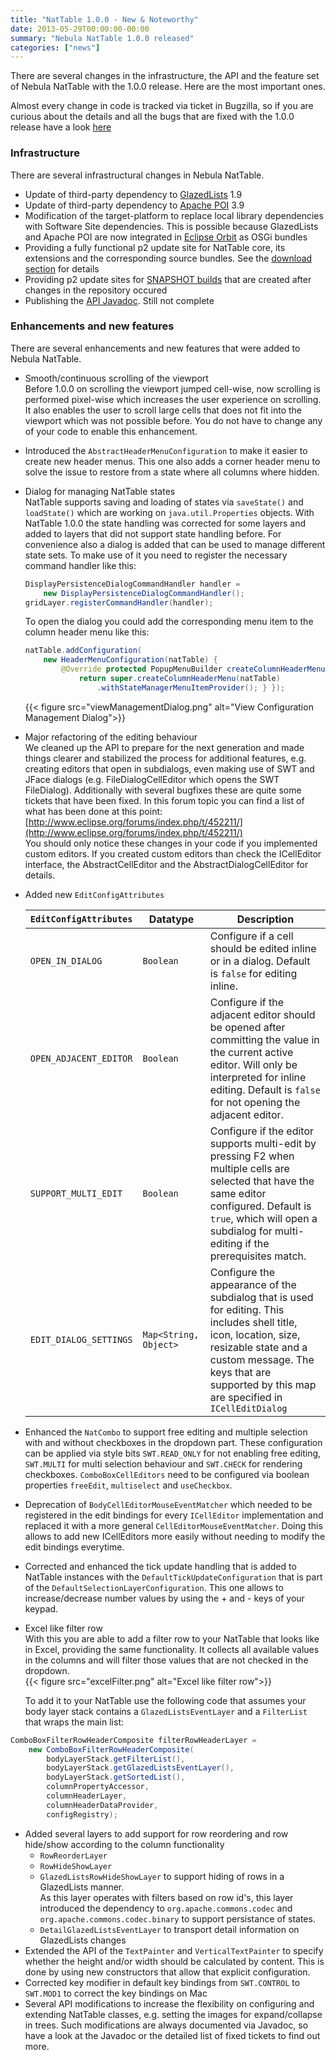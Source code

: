 ```yaml
---
title: "NatTable 1.0.0 - New & Noteworthy"
date: 2013-05-29T00:00:00-00:00
summary: "Nebula NatTable 1.0.0 released"
categories: ["news"]
---
```


There are several changes in the infrastructure, the API and the feature set of Nebula NatTable with the 1.0.0 release. Here are the most important ones.

Almost every change in code is tracked via ticket in Bugzilla, so if you are curious about the details and all the bugs that are fixed with the 1.0.0 release have a look [here](https://bugs.eclipse.org/bugs/buglist.cgi?list_id=5573174&resolution=FIXED&classification=Technology&query_format=advanced&component=Core&target_milestone=1.0.0&product=NatTable)

### Infrastructure

There are several infrastructural changes in Nebula NatTable.

*   Update of third-party dependency to [GlazedLists](http://www.glazedlists.com/) 1.9
*   Update of third-party dependency to [Apache POI](http://poi.apache.org/) 3.9
*   Modification of the target-platform to replace local library dependencies with Software Site dependencies. This is possible because GlazedLists and Apache POI are now integrated in [Eclipse Orbit](http://www.eclipse.org/orbit/) as OSGi bundles
*   Providing a fully functional p2 update site for NatTable core, its extensions and the corresponding source bundles. See the [download section](http://eclipse.org/nattable/download.php) for details
*   Providing p2 update sites for [SNAPSHOT builds](http://download.eclipse.org/nattable/snapshots/) that are created after changes in the repository occured
*   Publishing the [API Javadoc](http://download.eclipse.org/nattable/releases/1.0.0/apidocs/). Still not complete

### Enhancements and new features

There are several enhancements and new features that were added to Nebula NatTable.

*   Smooth/continuous scrolling of the viewport  
    Before 1.0.0 on scrolling the viewport jumped cell-wise, now scrolling is performed pixel-wise which increases the user experience on scrolling. It also enables the user to scroll large cells that does not fit into the viewport which was not possible before. You do not have to change any of your code to enable this enhancement.
*   Introduced the `AbstractHeaderMenuConfiguration` to make it easier to create new header menus. This one also adds a corner header menu to solve the issue to restore from a state where all columns where hidden.
*   Dialog for managing NatTable states  
    NatTable supports saving and loading of states via `saveState()` and `loadState()` which are working on `java.util.Properties` objects. With NatTable 1.0.0 the state handling was corrected for some layers and added to layers that did not support state handling before. For convenience also a dialog is added that can be used to manage different state sets. To make use of it you need to register the necessary command handler like this:
    
    ```java
    DisplayPersistenceDialogCommandHandler handler = 
        new DisplayPersistenceDialogCommandHandler(); 
    gridLayer.registerCommandHandler(handler);
    ```

    To open the dialog you could add the corresponding menu item to the column header menu like this:
    
    ```java
    natTable.addConfiguration( 
        new HeaderMenuConfiguration(natTable) { 
            @Override protected PopupMenuBuilder createColumnHeaderMenu(NatTable natTable) { 
                return super.createColumnHeaderMenu(natTable) 
                    .withStateManagerMenuItemProvider(); } });
    ```
      
    {{< figure src="viewManagementDialog.png" alt="View Configuration Management Dialog">}}

*   Major refactoring of the editing behaviour  
    We cleaned up the API to prepare for the next generation and made things clearer and stabilized the process for additional features, e.g. creating editors that open in subdialogs, even making use of SWT and JFace dialogs (e.g. FileDialogCellEditor which opens the SWT FileDialog). Additionally with several bugfixes these are quite some tickets that have been fixed. In this forum topic you can find a list of what has been done at this point: [http://www.eclipse.org/forums/index.php/t/452211/](http://www.eclipse.org/forums/index.php/t/452211/)  
    You should only notice these changes in your code if you implemented custom editors. If you created custom editors than check the ICellEditor interface, the AbstractCellEditor and the AbstractDialogCellEditor for details.
*   Added new `EditConfigAttributes`
    
    | `EditConfigAttributes` | Datatype              | Description                                                                                                                                                                                                                           |
    | ---------------------- | --------------------- | ------------------------------------------------------------------------------------------------------------------------------------------------------------------------------------------------------------------------------------- |
    | `OPEN_IN_DIALOG`       | `Boolean`             | Configure if a cell should be edited inline or in a dialog. Default is `false` for editing inline.                                                                                                                                    |
    | `OPEN_ADJACENT_EDITOR` | `Boolean`             | Configure if the adjacent editor should be opened after committing the value in the current active editor. Will only be interpreted for inline editing. Default is `false` for not opening the adjacent editor.                       |
    | `SUPPORT_MULTI_EDIT`   | `Boolean`             | Configure if the editor supports multi-edit by pressing F2 when multiple cells are selected that have the same editor configured. Default is `true`, which will open a subdialog for multi-editing if the prerequisites match.        |
    | `EDIT_DIALOG_SETTINGS` | `Map<String, Object>` | Configure the appearance of the subdialog that is used for editing. This includes shell title, icon, location, size, resizable state and a custom message. The keys that are supported by this map are specified in `ICellEditDialog` |
    
*   Enhanced the `NatCombo` to support free editing and multiple selection with and without checkboxes in the dropdown part. These configuration can be applied via style bits `SWT.READ_ONLY` for not enabling free editing, `SWT.MULTI` for multi selection behaviour and `SWT.CHECK` for rendering checkboxes. `ComboBoxCellEditors` need to be configured via boolean properties `freeEdit`, `multiselect` and `useCheckbox`.
*   Deprecation of `BodyCellEditorMouseEventMatcher` which needed to be registered in the edit bindings for every `ICellEditor` implementation and replaced it with a more general `CellEditorMouseEventMatcher`. Doing this allows to add new ICellEditors more easily without needing to modify the edit bindings everytime.
*   Corrected and enhanced the tick update handling that is added to NatTable instances with the `DefaultTickUpdateConfiguration` that is part of the `DefaultSelectionLayerConfiguration`. This one allows to increase/decrease number values by using the + and - keys of your keypad.
*   Excel like filter row  
    With this you are able to add a filter row to your NatTable that looks like in Excel, providing the same functionality. It collects all available values in the columns and will filter those values that are not checked in the dropdown.  
    {{< figure src="excelFilter.png" alt="Excel like filter row">}}
      
    To add it to your NatTable use the following code that assumes your body layer stack contains a `GlazedListsEventLayer` and a `FilterList` that wraps the main list:

```java
ComboBoxFilterRowHeaderComposite filterRowHeaderLayer = 
    new ComboBoxFilterRowHeaderComposite(
        bodyLayerStack.getFilterList(), 
        bodyLayerStack.getGlazedListsEventLayer(),
        bodyLayerStack.getSortedList(), 
        columnPropertyAccessor, 
        columnHeaderLayer, 
        columnHeaderDataProvider, 
        configRegistry);
```

*   Added several layers to add support for row reordering and row hide/show according to the column functionality
    *   `RowReorderLayer`
    *   `RowHideShowLayer`
    *   `GlazedListsRowHideShowLayer` to support hiding of rows in a GlazedLists manner.  
        As this layer operates with filters based on row id's, this layer introduced the dependency to `org.apache.commons.codec` and `org.apache.commons.codec.binary` to support persistance of states.
    *   `DetailGlazedListsEventLayer` to transport detail information on GlazedLists changes
*   Extended the API of the `TextPainter` and `VerticalTextPainter` to specify whether the height and/or width should be calculated by content. This is done by using new constructors that allow that explicit configuration.
*   Corrected key modifier in default key bindings from `SWT.CONTROL` to `SWT.MOD1` to correct the key bindings on Mac
*   Several API modifications to increase the flexibility on configuring and extending NatTable classes, e.g. setting the images for expand/collapse in trees. Such modifications are always documented via Javadoc, so have a look at the Javadoc or the detailed list of fixed tickets to find out more.